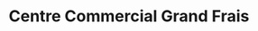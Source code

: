 ---
title: "Centre Commercial Grand Frais"
url: /montigny-le-bretonneux/centre-commercial-grand-frais/
shop: Supermarkt
---
